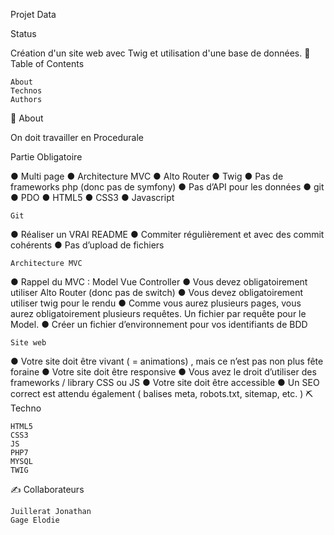 Projet Data

Status

Création d'un site web avec Twig et utilisation d'une base de données.
📝 Table of Contents

    About
    Technos
    Authors

🧐 About

On doit travailler en Procedurale 

Partie Obligatoire

● Multi page ● Architecture MVC ● Alto Router ● Twig ● Pas de frameworks php (donc pas de symfony) ● Pas d’API pour les données ● git ● PDO ● HTML5 ● CSS3 ● Javascript

    Git

● Réaliser un VRAI README ● Commiter régulièrement et avec des commit cohérents ● Pas d’upload de fichiers

    Architecture MVC

● Rappel du MVC : Model Vue Controller ● Vous devez obligatoirement utiliser Alto Router (donc pas de switch) ● Vous devez obligatoirement utiliser twig pour le rendu ● Comme vous aurez plusieurs pages, vous aurez obligatoirement plusieurs requêtes. Un fichier par requête pour le Model. ● Créer un fichier d’environnement pour vos identifiants de BDD

    Site web

● Votre site doit être vivant ( = animations) , mais ce n’est pas non plus fête foraine ● Votre site doit être responsive ● Vous avez le droit d’utiliser des frameworks / library CSS ou JS ● Votre site doit être accessible ● Un SEO correct est attendu également ( balises meta, robots.txt, sitemap, etc. )
⛏️ Techno

    HTML5
    CSS3
    JS
    PHP7
    MYSQL
    TWIG

✍️ Collaborateurs

    Juillerat Jonathan
    Gage Elodie
